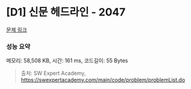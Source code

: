 # [D1] 신문 헤드라인 - 2047 

[문제 링크](https://swexpertacademy.com/main/code/problem/problemDetail.do?contestProbId=AV5QKsLaAy0DFAUq) 

### 성능 요약

메모리: 58,508 KB, 시간: 161 ms, 코드길이: 55 Bytes



> 출처: SW Expert Academy, https://swexpertacademy.com/main/code/problem/problemList.do